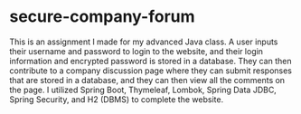 # secure-company-forum
This is an assignment I made for my advanced Java class. A user inputs their username and password to login to the website, 
and their login information and encrypted password is stored in a database. They can then contribute to a company discussion 
page where they can submit responses that are stored in a database, and they can then view all the comments on the page. 
I utilized Spring Boot, Thymeleaf, Lombok, Spring Data JDBC, Spring Security, and H2 (DBMS) to complete the website.
